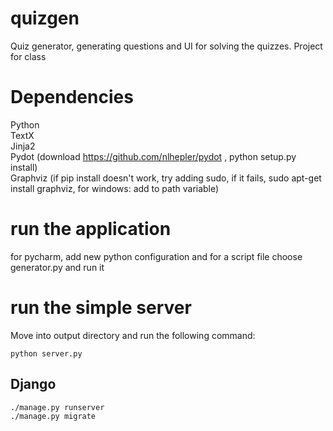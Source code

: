 # quizgen
Quiz generator, generating questions and UI for solving the quizzes. Project for class

# Dependencies

Python  
TextX  
Jinja2  
Pydot (download https://github.com/nlhepler/pydot , python setup.py install)  
Graphviz (if pip install doesn't work, try adding sudo, if it fails, sudo apt-get install graphviz, for windows: add to path variable)  

# run the application

for pycharm, add new python configuration and for a script file choose generator.py and run it


# run the simple server


Move into output directory and run the following command:
```
python server.py
```

## Django

```
./manage.py runserver
./manage.py migrate
```
